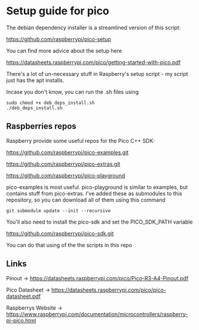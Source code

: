 # Setup guide for pico

The debian dependency installer is a streamlined version of this script:

https://github.com/raspberrypi/pico-setup

You can find more advice about the setup here

https://datasheets.raspberrypi.com/pico/getting-started-with-pico.pdf

There's a lot of un-necessary stuff in Raspberry's setup script - my script just has the apt installs.

Incase you don't know, you can run the .sh files using
```
sudo chmod +x deb_deps_install.sh
./deb_deps_install.sh
```

## Raspberries repos

Raspberry provide some useful repos for the Pico C++ SDK:

https://github.com/raspberrypi/pico-examples.git

https://github.com/raspberrypi/pico-extras.git

https://github.com/raspberrypi/pico-playground

pico-examples is most useful. pico-playground is similar to examples, but contains stuff from pico-extras.
I've added these as submodules to this repository, so you can download all of them using this command
```
git submodule update --init --recursive
```
You'll also need to install the pico-sdk and set the PICO_SDK_PATH variable

https://github.com/raspberrypi/pico-sdk.git

You can do that using of the the scripts in this repo

## Links

Pinout              -> https://datasheets.raspberrypi.com/pico/Pico-R3-A4-Pinout.pdf

Pico Datasheet      -> https://datasheets.raspberrypi.com/pico/pico-datasheet.pdf

Raspberrys Website  -> https://www.raspberrypi.com/documentation/microcontrollers/raspberry-pi-pico.html
